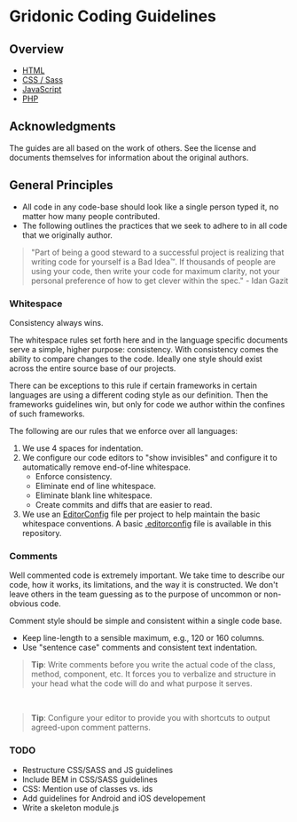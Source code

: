 Gridonic Coding Guidelines
==========================

## Overview

- [HTML](./html)
- [CSS / Sass](./css)
- [JavaScript](./js)
- [PHP](./php)

## Acknowledgments

The guides are all based on the work of others. See the license and documents themselves for information about the
original authors.

## General Principles

- All code in any code-base should look like a single person typed it, no matter how many people contributed.
- The following outlines the practices that we seek to adhere to in all code that we originally author.

> "Part of being a good steward to a successful project is realizing that writing code for yourself is a Bad Idea™.
> If thousands of people are using your code, then write your code for maximum clarity, not your personal preference
> of how to get clever within the spec." - Idan Gazit

### Whitespace

Consistency always wins.

The whitespace rules set forth here and in the language specific documents serve a simple, higher purpose: consistency.
With consistency comes the ability to compare changes to the code. Ideally one style should exist across the entire
source base of our projects.

There can be exceptions to this rule if certain frameworks in certain languages are using a different coding style as
our definition. Then the frameworks guidelines win, but only for code we author within the confines of such frameworks.

The following are our rules that we enforce over all languages:

1. We use 4 spaces for indentation.
2. We configure our code editors to "show invisibles" and configure it to automatically remove end-of-line whitespace.
    - Enforce consistency.
    - Eliminate end of line whitespace.
    - Eliminate blank line whitespace.
    - Create commits and diffs that are easier to read.
3. We use an [EditorConfig](http://editorconfig.org/) file per project to help maintain the basic whitespace conventions.
   A basic [.editorconfig](.editorconfig) file is available in this repository.

### Comments

Well commented code is extremely important. We take time to describe our code, how it works, its limitations, and the
way it is constructed. We don't leave others in the team guessing as to the purpose of uncommon or non-obvious code.

Comment style should be simple and consistent within a single code base.

- Keep line-length to a sensible maximum, e.g., 120 or 160 columns.
- Use "sentence case" comments and consistent text indentation.

> **Tip**: Write comments before you write the actual code of the class, method, component, etc. It forces you to verbalize
> and structure in your head what the code will do and what purpose it serves.

​

> **Tip**: Configure your editor to provide you with shortcuts to output agreed-upon comment patterns.

### TODO

- Restructure CSS/SASS and JS guidelines
- Include BEM in CSS/SASS guidelines
- CSS: Mention use of classes vs. ids
- Add guidelines for Android and iOS developement
- Write a skeleton module.js
